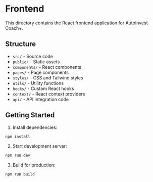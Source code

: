 # Frontend

This directory contains the React frontend application for AutoInvest Coach+.

## Structure
- `src/` - Source code
- `public/` - Static assets
- `components/` - React components
- `pages/` - Page components
- `styles/` - CSS and Tailwind styles
- `utils/` - Utility functions
- `hooks/` - Custom React hooks
- `context/` - React context providers
- `api/` - API integration code

## Getting Started

1. Install dependencies:
```bash
npm install
```

2. Start development server:
```bash
npm run dev
```

3. Build for production:
```bash
npm run build
``` 
